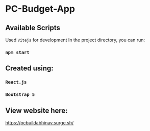 # PC-Budget-App

## Available Scripts
Used `Vitejs` for development
In the project directory, you can run: 
### `npm start`

## Created using:
### `React.js`
### `Bootstrap 5`


## View website here:
https://pcbuildabhinav.surge.sh/
